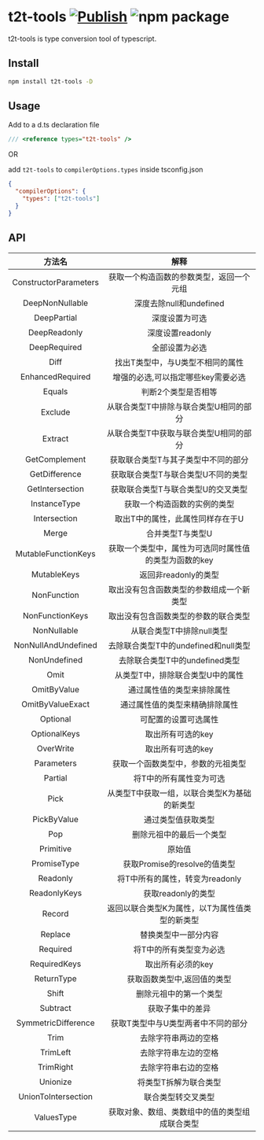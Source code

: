 # t2t-tools [![Publish](https://github.com/thomas-void0/t2t-tools/actions/workflows/publish.yml/badge.svg)](https://github.com/thomas-void0/t2t-tools/actions/workflows/publish.yml) <img src="https://img.shields.io/npm/v/t2t-tools.svg" alt="npm package">

t2t-tools is type conversion tool of typescript.

## Install
```bash
npm install t2t-tools -D
```

## Usage

Add to a d.ts declaration file
```ts
/// <reference types="t2t-tools" />
```

OR

add `t2t-tools` to `compilerOptions.types` inside tsconfig.json

```json
{
  "compilerOptions": {
    "types": ["t2t-tools"]
  }
}
```

## API

|        方法名         |                         解释                          |
| :-------------------: | :---------------------------------------------------: |
| ConstructorParameters |       获取一个构造函数的参数类型，返回一个元组        |
|    DeepNonNullable    |                深度去除null和undefined                |
|      DeepPartial      |                    深度设置为可选                     |
|     DeepReadonly      |                   深度设置readonly                    |
|     DeepRequired      |                    全部设置为必选                     |
|         Diff          |           找出T类型中，与U类型不相同的属性            |
|   EnhancedRequired    |          增强的必选,可以指定哪些key需要必选           |
|        Equals         |                  判断2个类型是否相等                  |
|        Exclude        |        从联合类型T中排除与联合类型U相同的部分         |
|        Extract        |        从联合类型T中获取与联合类型U相同的部分         |
|     GetComplement     |          获取联合类型T与其子类型中不同的部分          |
|     GetDifference     |          获取联合类型T与联合类型U不同的类型           |
|    GetIntersection    |          获取联合类型T与联合类型U的交叉类型           |
|     InstanceType      |             获取一个构造函数的实例的类型              |
|     Intersection      |           取出T中的属性，此属性同样存在于U            |
|         Merge         |                   合并类型T与类型U                    |
|  MutableFunctionKeys  | 获取一个类型中，属性为可选同时属性值的类型为函数的key |
|      MutableKeys      |                 返回非readonly的类型                  |
|      NonFunction      |       取出没有包含函数类型的参数组成一个新类型        |
|    NonFunctionKeys    |         取出没有包含函数类型的参数的联合类型          |
|      NonNullable      |               从联合类型T中排除null类型               |
|  NonNullAndUndefined  |         去除联合类型T中的undefined和null类型          |
|     NonUndefined      |            去除联合类型T中的undefined类型             |
|         Omit          |           从类型T中，排除联合类型U中的属性            |
|      OmitByValue      |              通过属性值的类型来排除属性               |
|   OmitByValueExact    |            通过属性值的类型来精确排除属性             |
|       Optional        |                 可配置的设置可选属性                  |
|     OptionalKeys      |                   取出所有可选的key                   |
|       OverWrite       |                   取出所有可选的key                   |
|      Parameters       |          获取一个函数类型中，参数的元祖类型           |
|        Partial        |                将T中的所有属性变为可选                |
|         Pick          |     从类型T中获取一组，以联合类型K为基础的新类型      |
|      PickByValue      |                  通过类型值获取类型                   |
|          Pop          |               删除元祖中的最后一个类型                |
|       Primitive       |                        原始值                         |
|      PromiseType      |             获取Promise的resolve的值类型              |
|       Readonly        |            将T中所有的属性，转变为readonly            |
|     ReadonlyKeys      |                  获取readonly的类型                   |
|        Record         |    返回以联合类型K为属性，以T为属性值类型的新类型     |
|        Replace        |                 替换类型中一部分内容                  |
|       Required        |                将T中的所有类型变为必选                |
|     RequiredKeys      |                   取出所有必须的key                   |
|      ReturnType       |              获取函数类型中,返回值的类型              |
|         Shift         |                删除元祖中的第一个类型                 |
|       Subtract        |                   获取子集中的差异                    |
|  SymmetricDifference  |          获取T类型中与U类型两者中不同的部分           |
|         Trim          |                 去除字符串两边的空格                  |
|       TrimLeft        |                 去除字符串左边的空格                  |
|       TrimRight       |                 去除字符串右边的空格                  |
|       Unionize        |                 将类型T拆解为联合类型                 |
|  UnionToIntersection  |                  联合类型转交叉类型                   |
|      ValuesType       |    获取对象、数组、类数组中的值的类型组成联合类型     |
